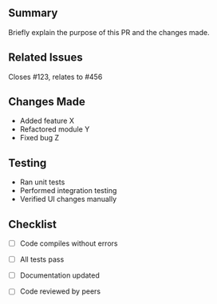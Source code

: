 ## Summary

Briefly explain the purpose of this PR and the changes made.

## Related Issues

Closes #123, relates to #456

## Changes Made

- Added feature X
- Refactored module Y
- Fixed bug Z

## Testing

- Ran unit tests
- Performed integration testing
- Verified UI changes manually

## Checklist

- [ ] Code compiles without errors
- [ ] All tests pass
- [ ] Documentation updated
- [ ] Code reviewed by peers

